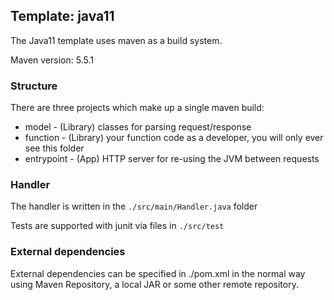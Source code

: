 ## Template: java11

The Java11 template uses maven as a build system.

Maven version: 5.5.1

### Structure

There are three projects which make up a single maven build:

- model - (Library) classes for parsing request/response
- function - (Library) your function code as a developer, you will only ever see this folder
- entrypoint - (App) HTTP server for re-using the JVM between requests

### Handler

The handler is written in the `./src/main/Handler.java` folder

Tests are supported with junit via files in `./src/test`

### External dependencies

External dependencies can be specified in ./pom.xml in the normal way using Maven Repository, a local JAR or some other remote repository.

